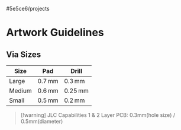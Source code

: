 #5e5ce6/projects 

# Artwork Guidelines

## Via Sizes

| Size   | Pad              | Drill             |
| ------ | ---------------- | ----------------- |
| Large  | $0.7\,\text{mm}$ | $0.3\,\text{mm}$  |
| Medium | $0.6\,\text{mm}$ | $0.25\,\text{mm}$ |
| Small  | $0.5\,\text{mm}$ | $0.2\,\text{mm}$  |

> [!warning] JLC Capabilities
> 1 & 2 Layer PCB: 0.3mm(hole size) / 0.5mm(diameter)
